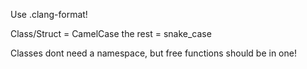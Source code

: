 Use .clang-format!

Class/Struct = CamelCase
the rest = snake_case

Classes dont need a namespace, but free functions should be in one!
